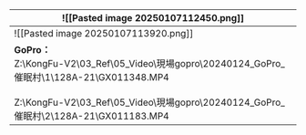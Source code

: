 | ![[Pasted image 20250107112450.png]]                                                                                                                                               |
| ---------------------------------------------------------------------------------------------------------------------------------------------------------------------------------- |
| ![[Pasted image 20250107113920.png]]                                                                                                                                               |
| **GoPro：**<br>Z:\KongFu-V2\03_Ref\05_Video\現場gopro\20240124_GoPro_催眠村\1\128A-21\GX011348.MP4<br><br>Z:\KongFu-V2\03_Ref\05_Video\現場gopro\20240124_GoPro_催眠村\2\128A-21\GX011183.MP4 |

